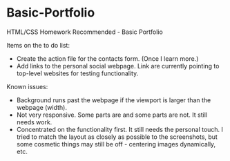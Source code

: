 # Basic-Portfolio
HTML/CSS Homework Recommended - Basic Portfolio

Items on the to do list:
  * Create the action file for the contacts form. (Once I learn more.)
  * Add links to the personal social webpage. Link are currently pointing to top-level websites for testing functionality.

Known issues:
  * Background runs past the webpage if the viewport is larger than the webpage (width).
  * Not very responsive. Some parts are and some parts are not. It still needs work.
  * Concentrated on the functionality first. It still needs the personal touch. I tried to match the layout as closely as possible to the screenshots, but some cosmetic things may still be off - centering images dynamically, etc.